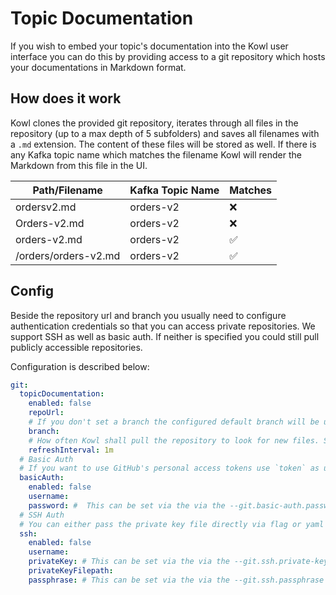 # Topic Documentation

If you wish to embed your topic's documentation into the Kowl user interface you can do this by providing access to a git repository which hosts your documentations in Markdown format.

## How does it work

Kowl clones the provided git repository, iterates through all files in the repository (up to a max depth of 5 subfolders) and saves all filenames with a `.md` extension. The content of these files will be stored as well. If there is any Kafka topic name which matches the filename Kowl will render the Markdown from this file in the UI.

| Path/Filename        | Kafka Topic Name | Matches            |
| -------------------- | ---------------- | ------------------ |
| ordersv2.md          | orders-v2        | :x:                |
| Orders-v2.md         | orders-v2        | :x:                |
| orders-v2.md         | orders-v2        | :white_check_mark: |
| /orders/orders-v2.md | orders-v2        | :white_check_mark: |

## Config

Beside the repository url and branch you usually need to configure authentication credentials so that you can access private repositories. We support SSH as well as basic auth. If neither is specified you could still pull publicly accessible repositories.

Configuration is described below:

```yaml
git:
  topicDocumentation:
    enabled: false
    repoUrl:
    # If you don't set a branch the configured default branch will be used
    branch:
    # How often Kowl shall pull the repository to look for new files. Set 0 to disable periodic pulls
    refreshInterval: 1m
  # Basic Auth
  # If you want to use GitHub's personal access tokens use `token` as username and pass the token as password
  basicAuth:
    enabled: false
    username:
    password: #  This can be set via the via the --git.basic-auth.password flag as well
  # SSH Auth
  # You can either pass the private key file directly via flag or yaml config or refer to a mounted key file
  ssh:
    enabled: false
    username:
    privateKey: # This can be set via the via the --git.ssh.private-key flag as well
    privateKeyFilepath:
    passphrase: # This can be set via the via the --git.ssh.passphrase flag as well
```
